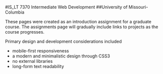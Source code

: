 #IS\_LT 7370 Intermediate Web Development
##University of Missouri\-Columbia

These pages were created as an introduction assignment for a graduate course.  The assignments page will gradually include links to projects as the course progresses.

Primary design and development considerations included
* mobile\-first responsiveness
* a modern and minimalistic design through CSS3
* no external libraries
* long\-form text readability